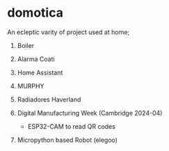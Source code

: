 # domotica

An ecleptic varity of project used at home;

1. Boiler

1. Alarma Coati

1. Home Assistant
1. MURPHY

1. Radiadores Haverland

1. Digital Manufacturing Week (Cambridge 2024-04)
    - ESP32-CAM to read QR codes

1. Micropython based Robot (elegoo)
